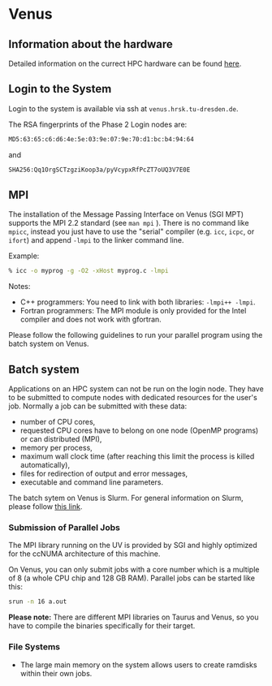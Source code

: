 # Venus

## Information about the hardware

Detailed information on the currect HPC hardware can be found
[here](hardware_venus.md).

## Login to the System

Login to the system is available via ssh at `venus.hrsk.tu-dresden.de`.

The RSA fingerprints of the Phase 2 Login nodes are:

```Bash
MD5:63:65:c6:d6:4e:5e:03:9e:07:9e:70:d1:bc:b4:94:64
```

and

```Bash
SHA256:Qq1OrgSCTzgziKoop3a/pyVcypxRfPcZT7oUQ3V7E0E
```

## MPI

The installation of the Message Passing Interface on Venus (SGI MPT) supports the MPI 2.2 standard
(see `man mpi` ). There is no command like `mpicc`, instead you just have to use the "serial"
compiler (e.g. `icc`, `icpc`, or `ifort`) and append `-lmpi` to the linker command line.

Example:

```Bash
% icc -o myprog -g -O2 -xHost myprog.c -lmpi
```

Notes:

- C++ programmers: You need to link with both libraries:
  `-lmpi++ -lmpi`.
- Fortran programmers: The MPI module is only provided for the Intel
  compiler and does not work with gfortran.

Please follow the following guidelines to run your parallel program using the batch system on Venus.

## Batch system

Applications on an HPC system can not be run on the login node. They have to be submitted to compute
nodes with dedicated resources for the user's job. Normally a job can be submitted with these data:

- number of CPU cores,
- requested CPU cores have to belong on one node (OpenMP programs) or
  can distributed (MPI),
- memory per process,
- maximum wall clock time (after reaching this limit the process is
  killed automatically),
- files for redirection of output and error messages,
- executable and command line parameters.

The batch sytem on Venus is Slurm. For general information on Slurm, please follow
[this link](../jobs_and_resources/slurm.md).

### Submission of Parallel Jobs

The MPI library running on the UV is provided by SGI and highly optimized for the ccNUMA
architecture of this machine.

On Venus, you can only submit jobs with a core number which is a multiple of 8 (a whole CPU chip and
128 GB RAM). Parallel jobs can be started like this:

```Bash
srun -n 16 a.out
```

**Please note:** There are different MPI libraries on Taurus and Venus,
so you have to compile the binaries specifically for their target.

### File Systems

-   The large main memory on the system allows users to create ramdisks
    within their own jobs.
